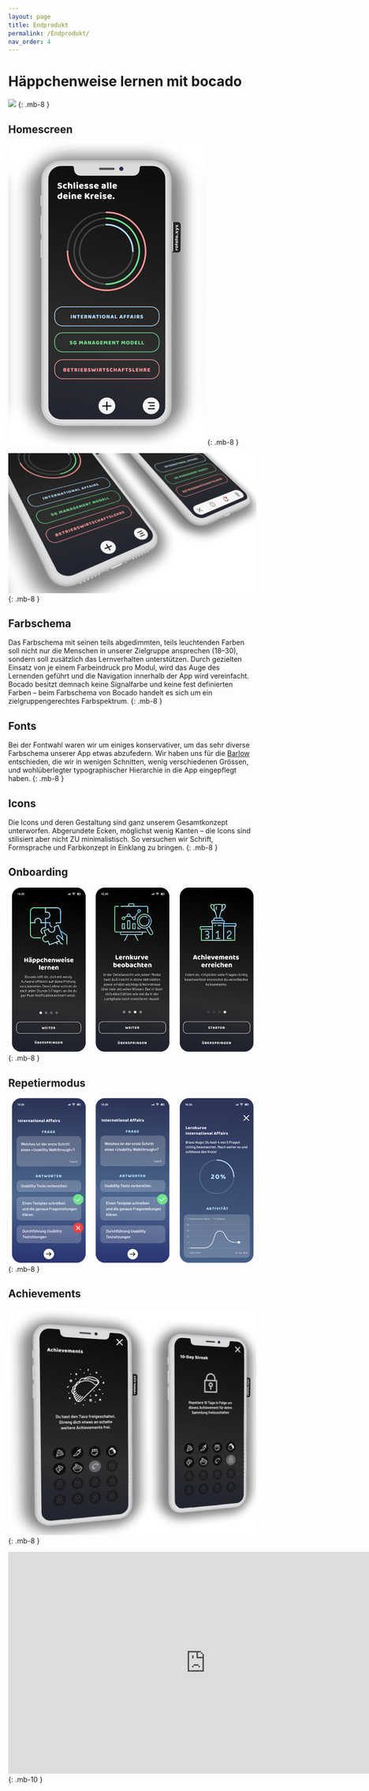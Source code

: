 ```yaml
---
layout: page
title: Endprodukt
permalink: /Endprodukt/
nav_order: 4
---
```


# Häppchenweise lernen mit bocado
![](https://github.com/matthiasmeierkoch/hcd-documentation/blob/gh-pages/images/Rotato%20Movie%205.gif?raw=true)
{: .mb-8 }

## Homescreen
![](https://github.com/matthiasmeierkoch/hcd-documentation/blob/gh-pages/images/Rotato-Snapshot6_low1.png?raw=true)
{: .mb-8 }

![](https://github.com/matthiasmeierkoch/hcd-documentation/blob/gh-pages/images/Rotato-Snapshot7_low.png?raw=true)
{: .mb-8 }

## Farbschema
Das Farbschema mit seinen teils abgedimmten, teils leuchtenden Farben soll nicht nur die Menschen in unserer Zielgruppe ansprechen (18–30), sondern soll zusätzlich das Lernverhalten unterstützen. Durch gezielten Einsatz von je einem Farbeindruck pro Modul, wird das Auge des Lernenden geführt und die Navigation innerhalb der App wird vereinfacht.
Bocado besitzt demnach keine Signalfarbe und keine fest definierten Farben – beim Farbschema von Bocado handelt es sich um ein zielgruppengerechtes Farbspektrum.
{: .mb-8 }

## Fonts
Bei der Fontwahl waren wir um einiges konservativer, um das sehr diverse Farbschema unserer App etwas abzufedern. Wir haben uns für die [Barlow](https://fonts.google.com/specimen/Barlow) entschieden, die wir in wenigen Schnitten, wenig verschiedenen Grössen, und wohlüberlegter typographischer Hierarchie in die App eingepflegt haben.
{: .mb-8 }

## Icons
Die Icons und deren Gestaltung sind ganz unserem Gesamtkonzept unterworfen. Abgerundete Ecken, möglichst wenig Kanten – die Icons sind stilisiert aber nicht ZU minimalistisch. So versuchen wir Schrift, Formsprache und Farbkonzept in Einklang zu bringen.
{: .mb-8 }

## Onboarding
![](https://github.com/matthiasmeierkoch/hcd-documentation/blob/gh-pages/images/onboarding_3.png?raw=true)
{: .mb-8 }

## Repetiermodus
![](https://github.com/matthiasmeierkoch/hcd-documentation/blob/gh-pages/images/fragen_lernkurve.png?raw=true)
{: .mb-8 }

## Achievements
![](https://github.com/matthiasmeierkoch/hcd-documentation/blob/gh-pages/images/achievements_low.png?raw=true)
{: .mb-8 }

<iframe style="border: none;" width="800" height="450" src="https://www.figma.com/embed?embed_host=share&url=https%3A%2F%2Fwww.figma.com%2Fproto%2FGN1f3SvmzTkia4DAZaBix0%2FHi-Fi-Prototyp%3Fnode-id%3D249%253A5%26scaling%3Dscale-down" allowfullscreen></iframe>
{: .mb-10 }



